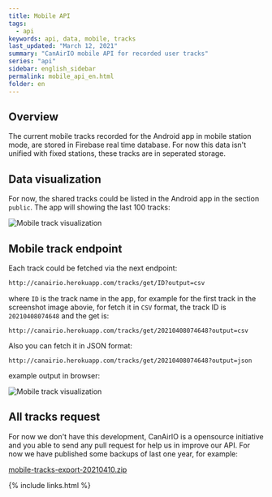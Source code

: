 ```yaml
---
title: Mobile API
tags:
  - api
keywords: api, data, mobile, tracks
last_updated: "March 12, 2021"
summary: "CanAirIO mobile API for recorded user tracks"
series: "api"
sidebar: english_sidebar
permalink: mobile_api_en.html
folder: en
---
```



## Overview

The current mobile tracks recorded for the Android app in mobile station mode, are stored in Firebase real time database. For now this data isn't unified with fixed stations, these tracks are in seperated storage. 

## Data visualization

For now, the shared tracks could be listed in the Android app in the section `public`. The app will showing the last 100 tracks: 

![Mobile track visualization](/docs/images/mobile_track_public.jpg)

## Mobile track endpoint

Each track could be fetched via the next endpoint:

```html
http://canairio.herokuapp.com/tracks/get/ID?output=csv
```

where `ID` is the track name in the app, for example for the first track in the screenshot image abovie, for fetch it in `CSV` format, the track ID is `20210408074648` and the get is:

```
http://canairio.herokuapp.com/tracks/get/20210408074648?output=csv
```

Also you can fetch it in JSON format:

```
http://canairio.herokuapp.com/tracks/get/20210408074648?output=json
```

example output in browser:

![Mobile track visualization](/docs/images/api_mobile_track_sample.jpg)

## All tracks request

For now we don't have this development, CanAirIO is a opensource initiative and you able to send any pull request for help us in improve our API. For now we have published some backups of last one year, for example:

[mobile-tracks-export-20210410.zip](http://influxdb.canair.io:8080/data/mobile-tracks-export-20210410.zip)


{% include links.html %}

